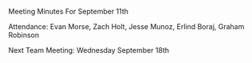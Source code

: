 Meeting Minutes For September 11th

Attendance:
Evan Morse, Zach Holt, Jesse Munoz, Erlind Boraj, Graham Robinson



Next Team Meeting: Wednesday September 18th
